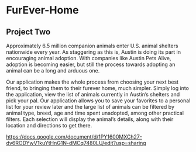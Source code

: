 # FurEver-Home
## Project Two

Approximately 6.5 million companion animals enter U.S. animal shelters nationwide every year. As staggering as this is, Austin is doing its part in encouraging animal adoption. With companies like Austin Pets Alive, adoption is becoming easier, but still the process towards adopting an animal can be a long and arduous one.

Our application makes the whole process from choosing your next best friend, to bringing them to their furever home, much simpler. 
Simply log into the application, view the list of animals currently in Austin’s shelters and pick your pal. Our application allows you to save your favorites to a personal list for your review later and the large list of animals can be filtered by animal type, breed, age and time spent unadopted, among other practical filters. 
Each selection will display the animal’s details, along with their location and directions to get there.


https://docs.google.com/document/d/1PY1600MXCh27-dv6RODYwV1kuYtHnG1N-dMCq7480LU/edit?usp=sharing
